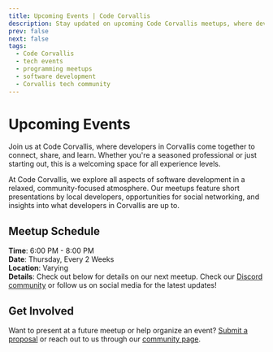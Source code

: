 ```yaml
---
title: Upcoming Events | Code Corvallis
description: Stay updated on upcoming Code Corvallis meetups, where developers and tech enthusiasts in Corvallis connect, share, and learn.
prev: false
next: false
tags:
  - Code Corvallis
  - tech events
  - programming meetups
  - software development
  - Corvallis tech community
---
```



# Upcoming Events

Join us at Code Corvallis, where developers in Corvallis come together to connect, share, and learn. Whether you're a seasoned professional or just starting out, this is a welcoming space for all experience levels.

At Code Corvallis, we explore all aspects of software development in a relaxed, community-focused atmosphere. Our meetups feature short presentations by local developers, opportunities for social networking, and insights into what developers in Corvallis are up to.

## Meetup Schedule

**Time**: 6:00 PM - 8:00 PM<br>
**Date**: Thursday, Every 2 Weeks<br>
**Location**: Varying<br>
**Details**: Check out below for details on our next meetup. Check our [Discord community](/community) or follow us on social media for the latest updates!

<!--@include: ../includes/next_event.md-->


## Get Involved
Want to present at a future meetup or help organize an event? [Submit a proposal](https://github.com/CodeCorvallis/CodeCorvallis/issues/new?template=proposal.md) or reach out to us through our [community page](/community).
